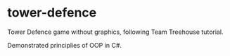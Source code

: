 # tower-defence

Tower Defence game without graphics, following Team Treehouse tutorial.

Demonstrated principlies of OOP in C#.
